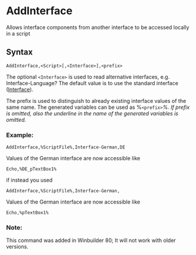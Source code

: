 # AddInterface #


Allows interface components from another interface to be accessed locally in a script

## Syntax ##
```
AddInterface,<Script>[,<Interface>],<prefix>
```

The optional `<Interface>` is used to read alternative interfaces, e.g. Interface-Language? The default value is to use the standard interface ([Interface](Interface.md)).

The prefix is used to distinguish to already existing interface values of the same name. The generated variables can be used as %`<prefix>`_<original name>%. If prefix is omitted, also the underline in the name of the generated variables is omitted._

### Example: ###
```
AddInterface,%ScriptFile%,Interface-German,DE
```

Values of the German interface are now accessible like
```
Echo,%DE_pTextBox1%
```

if instead you used
```
AddInterface,%ScriptFile%,Interface-German,
```

Values of the German interface are now accessible like
```
Echo,%pTextBox1%
```

### Note: ###
This command was added in Winbuilder 80; It will not work with older versions.